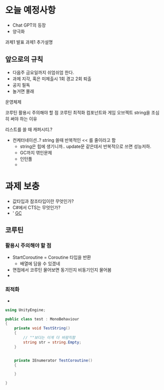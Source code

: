 # 오늘 예정사항
- Chat GPT의 등장
- 양극화

과제1 발표
과제1 추가설명

## 앞으로의 규칙
- 다음주 금요일까지 쉬엄쉬엄 한다.
- 과제 지각, 혹은 미제출시 1회 경고 2회 퇴출
- 공지 필독
- 놀거면 몰래

운영체제

코루틴 활용시 주의해야 할 점
코루틴 최적화
컴포넌트와 게임 오브젝트
string을 조심히 써야 하는 이유

리스트를 쓸 때 캐퍼시티.?
- 컨케터네이션..? string 쓸때 반복적인 << 를 줄이라고 함
  - string은 힙에 생기니까.. update문 같은데서 반복적으로 쓰면 성능저하.
  - GC까지 엮인문제
  - 인턴풀
  - 

# 과제 보충
- 값타입과 참조타입이란 무엇인가?
- C#에서 CTS는 무엇인가?
- '
[GC](https://docs.google.com/document/d/1wDrp42gTE33olXKer9fAM4hoc2APiRoV7k9doVUsKCk/edit#)

## 코루틴

### 활용시 주의해야 할 점
- StartCoroutine = Coroutine 타입을 반환
  - 배열에 담을 수 있겠네
- 면접에서 코루틴 물어보면 동기인지 비동기인지 물어봄
- 


### 최적화
- 

```cs
using UnityEngine;

public class test : MonoBehaviour
{
    private void TestString()
    {
        // ""보다는 이게 더 바람직함
        string str = string.Empty;
    }


    private IEnumerator TestCoroutine()
    {

    }

}


```